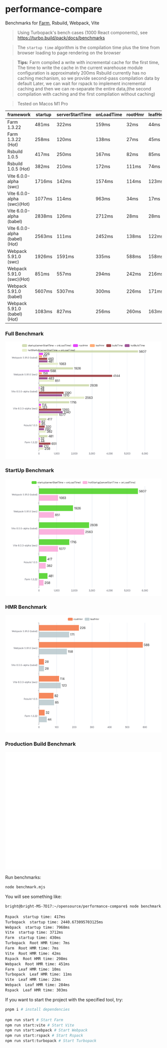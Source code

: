# performance-compare

Benchmarks for [Farm](https://github.com/farm-fe/farm), Rsbuild, Webpack, Vite

> Using Turbopack's bench cases (1000 React components), see https://turbo.build/pack/docs/benchmarks

> The `startup time` algorithm is the compilation time plus the time from browser loading to page rendering on the browser

> **Tips:** 
Farm compiled a write with incremental cache for the first time, The time to write the cache in the current warehouse module configuration is approximately 200ms
Rsbuild currently has no caching mechanism, so we provide second-pass compilation data by default
Later, we can wait for rspack to implement incremental caching and then we can re-separate the entire data,(the second compilation with caching and the first compilation without caching)

<!-- > Tested on Linux Mint, 11th Gen Intel(R) Core(TM) i5-11400 @ 2.60GHz, 16GB -->
> Tested on Macos M1 Pro

|            framework        | startup | serverStartTime | onLoadTime | rootHmr | leafHmr | buildTime |
|-------------------------------|---------------------------------------|-----------------|------------|---------|---------|-----------|
|          Farm 1.3.22           |                481ms               |     322ms     |  159ms   | 32ms  | 44ms  |  651ms  |
|       Farm 1.3.22 (Hot)        |                258ms               |     120ms     |  138ms   | 27ms  | 45ms  |  210ms  |
|        Rsbuild 1.0.5         |                417ms                |     250ms     |  167ms   | 82ms  | 85ms  |  320ms  |
|     Rsbuild 1.0.5 (Hot)      |                382ms               |     210ms     |  172ms   | 111ms  | 74ms  |  280ms  |
|    Vite 6.0.0-alpha (swc)     |               1716ms                |     142ms     |  1574ms  | 114ms  | 123ms  | 1260ms  |
|  Vite 6.0.0-alpha (swc)(Hot)  |               1077ms                |     114ms     |  963ms  | 34ms  | 17ms  | 1340ms  |
|   Vite 6.0.0-alpha (babel)    |               2838ms                |     126ms     |  2712ms  | 28ms  | 28ms  | 1390ms  |
| Vite 6.0.0-alpha (babel)(Hot) |               2563ms                |     111ms     |  2452ms  | 138ms  | 122ms  | 1310ms  |
|     Webpack 5.91.0 (swc)      |               1926ms                |    1591ms     |  335ms   | 588ms | 158ms | 4144ms  |
|   Webpack 5.91.0 (swc)(Hot)   |                851ms                |     557ms     |  294ms   | 242ms | 216ms |  483ms  |
|    Webpack 5.91.0 (babel)     |               5607ms                |    5307ms     |  300ms   | 226ms | 171ms |  460ms  |
|  Webpack 5.91.0 (babel)(Hot)  |               1083ms                |     827ms     |  256ms   | 260ms | 163ms |  481ms  |


### Full Benchmark
![xx](./full.png)

### StartUp Benchmark
![xx](./startup.png)

### HMR Benchmark
![xx](./hmr.png)

### Production Build Benchmark
![xx](./build.png)

Run benchmarks:

```bash
node benchmark.mjs
```

You will see something like:

```txt
bright@bright-MS-7D17:~/opensource/performance-compare$ node benchmark.mjs

Rspack  startup time: 417ms
Turbopack  startup time: 2440.673095703125ms
Webpack  startup time: 7968ms
Vite  startup time: 3712ms
Farm  startup time: 430ms
Turbopack  Root HMR time: 7ms
Farm  Root HMR time: 7ms
Vite  Root HMR time: 42ms
Rspack  Root HMR time: 298ms
Webpack  Root HMR time: 451ms
Farm  Leaf HMR time: 10ms
Turbopack  Leaf HMR time: 11ms
Vite  Leaf HMR time: 22ms
Webpack  Leaf HMR time: 284ms
Rspack  Leaf HMR time: 303ms
```

If you want to start the project with the specified tool, try:

```bash
pnpm i # install dependencies

npm run start # Start Farm
npm run start:vite # Start Vite
npm run start:webpack # Start Webpack
npm run start:rspack # Start Rspack
npm run start:turbopack # Start Turbopack
```

